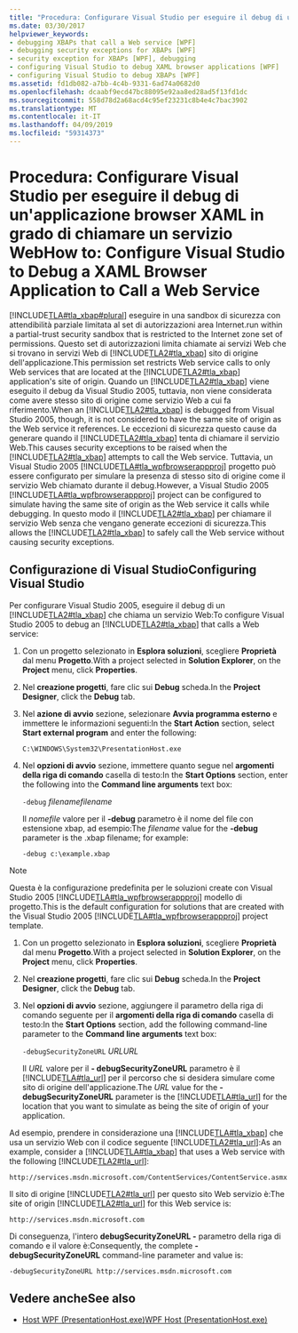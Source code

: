 ```yaml
---
title: "Procedura: Configurare Visual Studio per eseguire il debug di un'applicazione browser XAML in grado di chiamare un servizio Web"
ms.date: 03/30/2017
helpviewer_keywords:
- debugging XBAPs that call a Web service [WPF]
- debugging security exceptions for XBAPs [WPF]
- security exception for XBAPs [WPF], debugging
- configuring Visual Studio to debug XAML browser applications [WPF]
- configuring Visual Studio to debug XBAPs [WPF]
ms.assetid: fd1db082-a7bb-4c4b-9331-6ad74a0682d0
ms.openlocfilehash: dcaabf9ecd47bc88095e92aa8ed28ad5f13fd1dc
ms.sourcegitcommit: 558d78d2a68acd4c95ef23231c8b4e4c7bac3902
ms.translationtype: MT
ms.contentlocale: it-IT
ms.lasthandoff: 04/09/2019
ms.locfileid: "59314373"
---
```

# <a name="how-to-configure-visual-studio-to-debug-a-xaml-browser-application-to-call-a-web-service"></a><span data-ttu-id="8ed94-102">Procedura: Configurare Visual Studio per eseguire il debug di un'applicazione browser XAML in grado di chiamare un servizio Web</span><span class="sxs-lookup"><span data-stu-id="8ed94-102">How to: Configure Visual Studio to Debug a XAML Browser Application to Call a Web Service</span></span>
[!INCLUDE[TLA#tla_xbap#plural](../../../../includes/tlasharptla-xbapsharpplural-md.md)] <span data-ttu-id="8ed94-103">eseguire in una sandbox di sicurezza con attendibilità parziale limitata al set di autorizzazioni area Internet.</span><span class="sxs-lookup"><span data-stu-id="8ed94-103">run within a partial-trust security sandbox that is restricted to the Internet zone set of permissions.</span></span> <span data-ttu-id="8ed94-104">Questo set di autorizzazioni limita chiamate ai servizi Web che si trovano in servizi Web di [!INCLUDE[TLA2#tla_xbap](../../../../includes/tla2sharptla-xbap-md.md)] sito di origine dell'applicazione.</span><span class="sxs-lookup"><span data-stu-id="8ed94-104">This permission set restricts Web service calls to only Web services that are located at the [!INCLUDE[TLA2#tla_xbap](../../../../includes/tla2sharptla-xbap-md.md)] application's site of origin.</span></span> <span data-ttu-id="8ed94-105">Quando un [!INCLUDE[TLA2#tla_xbap](../../../../includes/tla2sharptla-xbap-md.md)] viene eseguito il debug da Visual Studio 2005, tuttavia, non viene considerata come avere stesso sito di origine come servizio Web a cui fa riferimento.</span><span class="sxs-lookup"><span data-stu-id="8ed94-105">When an [!INCLUDE[TLA2#tla_xbap](../../../../includes/tla2sharptla-xbap-md.md)] is debugged from Visual Studio 2005, though, it is not considered to have the same site of origin as the Web service it references.</span></span> <span data-ttu-id="8ed94-106">Le eccezioni di sicurezza questo cause da generare quando il [!INCLUDE[TLA2#tla_xbap](../../../../includes/tla2sharptla-xbap-md.md)] tenta di chiamare il servizio Web.</span><span class="sxs-lookup"><span data-stu-id="8ed94-106">This causes security exceptions to be raised when the [!INCLUDE[TLA2#tla_xbap](../../../../includes/tla2sharptla-xbap-md.md)] attempts to call the Web service.</span></span> <span data-ttu-id="8ed94-107">Tuttavia, un Visual Studio 2005 [!INCLUDE[TLA#tla_wpfbrowserappproj](../../../../includes/tlasharptla-wpfbrowserappproj-md.md)] progetto può essere configurato per simulare la presenza di stesso sito di origine come il servizio Web chiamato durante il debug.</span><span class="sxs-lookup"><span data-stu-id="8ed94-107">However, a Visual Studio 2005 [!INCLUDE[TLA#tla_wpfbrowserappproj](../../../../includes/tlasharptla-wpfbrowserappproj-md.md)] project can be configured to simulate having the same site of origin as the Web service it calls while debugging.</span></span> <span data-ttu-id="8ed94-108">In questo modo il [!INCLUDE[TLA2#tla_xbap](../../../../includes/tla2sharptla-xbap-md.md)] per chiamare il servizio Web senza che vengano generate eccezioni di sicurezza.</span><span class="sxs-lookup"><span data-stu-id="8ed94-108">This allows the [!INCLUDE[TLA2#tla_xbap](../../../../includes/tla2sharptla-xbap-md.md)] to safely call the Web service without causing security exceptions.</span></span>

## <a name="configuring-visual-studio"></a><span data-ttu-id="8ed94-109">Configurazione di Visual Studio</span><span class="sxs-lookup"><span data-stu-id="8ed94-109">Configuring Visual Studio</span></span>
 <span data-ttu-id="8ed94-110">Per configurare Visual Studio 2005, eseguire il debug di un [!INCLUDE[TLA2#tla_xbap](../../../../includes/tla2sharptla-xbap-md.md)] che chiama un servizio Web:</span><span class="sxs-lookup"><span data-stu-id="8ed94-110">To configure Visual Studio 2005 to debug an [!INCLUDE[TLA2#tla_xbap](../../../../includes/tla2sharptla-xbap-md.md)] that calls a Web service:</span></span>

1. <span data-ttu-id="8ed94-111">Con un progetto selezionato in **Esplora soluzioni**, scegliere **Proprietà** dal menu **Progetto**.</span><span class="sxs-lookup"><span data-stu-id="8ed94-111">With a project selected in **Solution Explorer**, on the **Project** menu, click **Properties**.</span></span>

2. <span data-ttu-id="8ed94-112">Nel **creazione progetti**, fare clic sui **Debug** scheda.</span><span class="sxs-lookup"><span data-stu-id="8ed94-112">In the **Project Designer**, click the **Debug** tab.</span></span>

3. <span data-ttu-id="8ed94-113">Nel **azione di avvio** sezione, selezionare **Avvia programma esterno** e immettere le informazioni seguenti:</span><span class="sxs-lookup"><span data-stu-id="8ed94-113">In the **Start Action** section, select **Start external program** and enter the following:</span></span>

     `C:\WINDOWS\System32\PresentationHost.exe`

4. <span data-ttu-id="8ed94-114">Nel **opzioni di avvio** sezione, immettere quanto segue nel **argomenti della riga di comando** casella di testo:</span><span class="sxs-lookup"><span data-stu-id="8ed94-114">In the **Start Options** section, enter the following into the **Command line arguments** text box:</span></span>

     `-debug`  *<span data-ttu-id="8ed94-115">filename</span><span class="sxs-lookup"><span data-stu-id="8ed94-115">filename</span></span>*

     <span data-ttu-id="8ed94-116">Il *nomefile* valore per il **-debug** parametro è il nome del file con estensione xbap, ad esempio:</span><span class="sxs-lookup"><span data-stu-id="8ed94-116">The *filename* value for the **-debug** parameter is the .xbap filename; for example:</span></span>

     `-debug c:\example.xbap`

> [!NOTE]
>  <span data-ttu-id="8ed94-117">Questa è la configurazione predefinita per le soluzioni create con Visual Studio 2005 [!INCLUDE[TLA#tla_wpfbrowserappproj](../../../../includes/tlasharptla-wpfbrowserappproj-md.md)] modello di progetto.</span><span class="sxs-lookup"><span data-stu-id="8ed94-117">This is the default configuration for solutions that are created with the Visual Studio 2005 [!INCLUDE[TLA#tla_wpfbrowserappproj](../../../../includes/tlasharptla-wpfbrowserappproj-md.md)] project template.</span></span>

1. <span data-ttu-id="8ed94-118">Con un progetto selezionato in **Esplora soluzioni**, scegliere **Proprietà** dal menu **Progetto**.</span><span class="sxs-lookup"><span data-stu-id="8ed94-118">With a project selected in **Solution Explorer**, on the **Project** menu, click **Properties**.</span></span>

2. <span data-ttu-id="8ed94-119">Nel **creazione progetti**, fare clic sui **Debug** scheda.</span><span class="sxs-lookup"><span data-stu-id="8ed94-119">In the **Project Designer**, click the **Debug** tab.</span></span>

3. <span data-ttu-id="8ed94-120">Nel **opzioni di avvio** sezione, aggiungere il parametro della riga di comando seguente per il **argomenti della riga di comando** casella di testo:</span><span class="sxs-lookup"><span data-stu-id="8ed94-120">In the **Start Options** section, add the following command-line parameter to the **Command line arguments** text box:</span></span>

     `-debugSecurityZoneURL`  *<span data-ttu-id="8ed94-121">URL</span><span class="sxs-lookup"><span data-stu-id="8ed94-121">URL</span></span>*

     <span data-ttu-id="8ed94-122">Il *URL* valore per il **- debugSecurityZoneURL** parametro è il [!INCLUDE[TLA#tla_url](../../../../includes/tlasharptla-url-md.md)] per il percorso che si desidera simulare come sito di origine dell'applicazione.</span><span class="sxs-lookup"><span data-stu-id="8ed94-122">The *URL* value for the **-debugSecurityZoneURL** parameter is the [!INCLUDE[TLA#tla_url](../../../../includes/tlasharptla-url-md.md)] for the location that you want to simulate as being the site of origin of your application.</span></span>

 <span data-ttu-id="8ed94-123">Ad esempio, prendere in considerazione una [!INCLUDE[TLA#tla_xbap](../../../../includes/tlasharptla-xbap-md.md)] che usa un servizio Web con il codice seguente [!INCLUDE[TLA2#tla_url](../../../../includes/tla2sharptla-url-md.md)]:</span><span class="sxs-lookup"><span data-stu-id="8ed94-123">As an example, consider a [!INCLUDE[TLA#tla_xbap](../../../../includes/tlasharptla-xbap-md.md)] that uses a Web service with the following [!INCLUDE[TLA2#tla_url](../../../../includes/tla2sharptla-url-md.md)]:</span></span>

 `http://services.msdn.microsoft.com/ContentServices/ContentService.asmx`

 <span data-ttu-id="8ed94-124">Il sito di origine [!INCLUDE[TLA2#tla_url](../../../../includes/tla2sharptla-url-md.md)] per questo sito Web servizio è:</span><span class="sxs-lookup"><span data-stu-id="8ed94-124">The site of origin [!INCLUDE[TLA2#tla_url](../../../../includes/tla2sharptla-url-md.md)] for this Web service is:</span></span>

 `http://services.msdn.microsoft.com`

 <span data-ttu-id="8ed94-125">Di conseguenza, l'intero **debugSecurityZoneURL -** parametro della riga di comando e il valore è:</span><span class="sxs-lookup"><span data-stu-id="8ed94-125">Consequently, the complete **-debugSecurityZoneURL** command-line parameter and value is:</span></span>

 `-debugSecurityZoneURL http://services.msdn.microsoft.com`

## <a name="see-also"></a><span data-ttu-id="8ed94-126">Vedere anche</span><span class="sxs-lookup"><span data-stu-id="8ed94-126">See also</span></span>

- [<span data-ttu-id="8ed94-127">Host WPF (PresentationHost.exe)</span><span class="sxs-lookup"><span data-stu-id="8ed94-127">WPF Host (PresentationHost.exe)</span></span>](wpf-host-presentationhost-exe.md)
